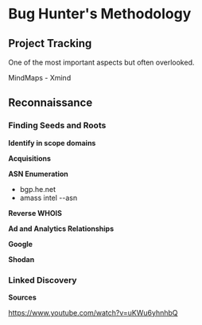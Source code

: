 # Bug Hunter's Methodology

## Project Tracking

One of the most important aspects but often overlooked. 

MindMaps - Xmind

## Reconnaissance

### Finding Seeds and Roots

**Identify in scope domains**



**Acquisitions**



**ASN Enumeration**

- bgp.he.net
- amass intel --asn

**Reverse WHOIS**



**Ad and Analytics Relationships**



**Google**



**Shodan**



### Linked Discovery

**Sources**

https://www.youtube.com/watch?v=uKWu6yhnhbQ
